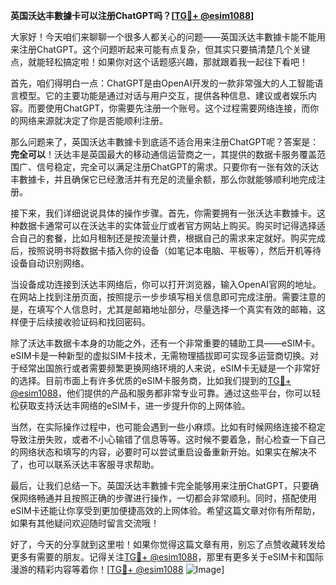 **英国沃达丰數據卡可以注册ChatGPT吗？[[TG💪+ @esim1088](https://t.me/s/esim1088)]**

大家好！今天咱们来聊聊一个很多人都关心的问题——英国沃达丰數據卡能不能用来注册ChatGPT。这个问题听起来可能有点复杂，但其实只要搞清楚几个关键点，就能轻松搞定啦！如果你对这个话题感兴趣，那就跟着我一起往下看吧！

首先，咱们得明白一点：ChatGPT是由OpenAI开发的一款非常强大的人工智能语言模型。它的主要功能是通过对话与用户交互，提供各种信息、建议或者娱乐内容。而要使用ChatGPT，你需要先注册一个账号。这个过程需要网络连接，而你的网络来源就决定了你是否能顺利注册。

那么问题来了，英国沃达丰數據卡到底适不适合用来注册ChatGPT呢？答案是：**完全可以**！沃达丰是英国最大的移动通信运营商之一，其提供的数据卡服务覆盖范围广、信号稳定，完全可以满足注册ChatGPT的需求。只要你有一张有效的沃达丰數據卡，并且确保它已经激活并有充足的流量余额，那么你就能够顺利地完成注册。

接下来，我们详细说说具体的操作步骤。首先，你需要拥有一张沃达丰數據卡。这种数据卡通常可以在沃达丰的实体营业厅或者官方网站上购买。购买时记得选择适合自己的套餐，比如月租制还是按流量计费，根据自己的需求来定就好。购买完成后，按照说明书将数据卡插入你的设备（如笔记本电脑、平板等），然后开机等待设备自动识别网络。

当设备成功连接到沃达丰网络后，你可以打开浏览器，输入OpenAI官网的地址。在网站上找到注册页面，按照提示一步步填写相关信息即可完成注册。需要注意的是，在填写个人信息时，尤其是邮箱地址部分，尽量选择一个真实有效的邮箱，这样便于后续接收验证码和找回密码。

除了沃达丰数据卡本身的功能之外，还有一个非常重要的辅助工具——eSIM卡。eSIM卡是一种新型的虚拟SIM卡技术，无需物理插拔即可实现多运营商切换。对于经常出国旅行或者需要频繁更换网络环境的人来说，eSIM卡无疑是一个非常好的选择。目前市面上有许多优质的eSIM卡服务商，比如我们提到的[TG💪+ @esim1088](https://t.me/s/esim1088)，他们提供的产品和服务都非常专业可靠。通过这些平台，你可以轻松获取支持沃达丰网络的eSIM卡，进一步提升你的上网体验。

当然，在实际操作过程中，也可能会遇到一些小麻烦。比如有时候网络连接不稳定导致注册失败，或者不小心输错了信息等等。这时候不要着急，耐心检查一下自己的网络状态和填写的内容，必要时可以尝试重启设备重新开始。如果实在解决不了，也可以联系沃达丰客服寻求帮助。

最后，让我们总结一下。英国沃达丰數據卡完全能够用来注册ChatGPT，只要确保网络畅通并且按照正确的步骤进行操作，一切都会非常顺利。同时，搭配使用eSIM卡还能让你享受到更加便捷高效的上网体验。希望这篇文章对你有所帮助，如果有其他疑问欢迎随时留言交流哦！

好了，今天的分享就到这里啦！如果你觉得这篇文章有用，别忘了点赞收藏转发给更多有需要的朋友。记得关注[TG💪+ @esim1088](https://t.me/s/esim1088)，那里有更多关于eSIM卡和国际漫游的精彩内容等着你！[[TG💪+ @esim1088](https://t.me/s/esim1088) ![Image](https://i.postimg.cc/4NQfJmqS/Snipaste-2025-05-13-00-14-12.png)]